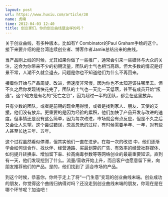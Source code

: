 ```yaml
---
layout: post
url: https://www.huxiu.com/article/38
name: 虎嗅
time: 2012-04-03 12:40
title: 创业家们，你的创业曲线是这样的吗？
---
```

关于创业曲线，有多种版本。比如有Y Combinator的Paul Graham手绘的这个。接下来要介绍的是台湾连续创业者、博客作者Jamie总结出来的曲线。

当产品刚上线的时候，尤其如果你做了一些推广，通常会引来一些媒体与大众的关注，这会为你带来不少的初期流量，团队的士气也相当高昂。但大多数的情况是好景不常，人潮不久就会退去，问题是你也不知道他们为什么不再回来。

接着你开始与产品周旋、改进，但速度非常慢，因为你也不太知道该往哪里去。但不久之后你发现钱快花完了，团队的士气也一天比一天低落，甚至有成员开始“叛逃”。这个地方是有名的“死亡之谷”，因为超过一半的团队，都会在这里放弃。

只有少数的团队，或者是前期的现金用得慢，或者是找到家人、朋友、天使的支援，他们没有放弃。更重要的是因为经验的累积，他们加快了产品开发与改进的速度。但事情还是没有这么简单，因为每次改进，市场就会有点反应，但是不久之后又会让人失望。这个尝试错误，忽高忽低的过程，有时候需要半年、一年，对有些人甚至长达三年、五年。

这个过程虽然看似停滞，但其实他们一直在进步。在每一次的改进 中，他们逐渐学会如何谈合作、找伙伴、经营通路、买最划算的广告、有效率的经营社群媒体、如何提升转换率、增加留下率、拉高病毒参数等等网络创业的最最重要知识。直到有一天，他们发现挖到了什么。流量/营收开始上升，而且客户也愿意留下来，向朋友推荐他们的产品。是的，他们找到了 适合市场的产品。

到这个时候，恭喜你，你终于走上了将“一门生意”变现的创业曲线末端。创业成功的朋友，你觉得这个曲线归纳得对吗？还没走到创业曲线末端的朋友，你现在是在哪个环节呢？加油吧！

